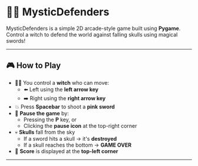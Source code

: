# 🧙‍♀️ MysticDefenders

MysticDefenders is a simple 2D arcade-style game built using **Pygame**.  
Control a witch to defend the world against falling skulls using magical swords!

---

## 🎮 How to Play

- 🧙‍♀️ You control a **witch** who can move:
  - ⬅️ Left using the **left arrow key**
  - ➡️ Right using the **right arrow key**
- 💥 Press **Spacebar** to shoot a **pink sword**
- 🛑 **Pause the game** by:
  - Pressing the **P** key, or
  - Clicking the **pause icon** at the top-right corner
- 💀 **Skulls** fall from the sky
  - If a sword hits a skull → it's **destroyed**
  - If a skull reaches the bottom → **GAME OVER**
- 🧮 **Score** is displayed at the **top-left corner**
---
